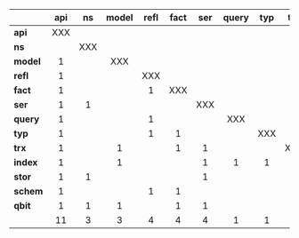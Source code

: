 |            | api |   ns  | model | refl | fact | ser | query | typ | trx | index | stor | schem | qbit |     | 
| ---------- |:---:|:-----:|:-----:|:----:|:----:|:---:|:-----:|:---:|:----:|:----:|:----:|:-----:|:----:|:---:|
| **api**    | XXX |       |       |      |      |     |       |     |     |       |      |       |      |  0  | 
| **ns**     |     | XXX   |       |      |      |     |       |     |     |       |      |       |      |  0  | 
| **model**  | 1   |       | XXX   |      |      |     |       |     |     |       |      |       |      |  1  | 
| **refl**   | 1   |       |       | XXX  |      |     |       |     |     |       |      |       |      |  1  | 
| **fact**   | 1   |       |       | 1    | XXX  |     |       |     |     |       |      |       |      |  2  | 
| **ser**    | 1   | 1     |       |      |      | XXX |       |     |     |       |      |       |      |  2  | 
| **query**  | 1   |       |       | 1    |      |     | XXX   |     |     |       |      |       |      |  2  | 
| **typ**    | 1   |       |       | 1    | 1    |     |       | XXX |     |       |      |       |      |  3  | 
| **trx**    | 1   |       | 1     |      | 1    | 1   |       |     | XXX |       |      |       |      |  4  | 
| **index**  | 1   |       | 1     |      |      | 1   | 1     | 1   |     | XXX   |      |       |      |  5  | 
| **stor**   | 1   | 1     |       |      |      | 1   |       |     |     |       | XXX  |       |      |  3  | 
| **schem**  | 1   |       |       | 1    | 1    |     |       |     |     |       |      | XXX   |      |  3  | 
| **qbit**   | 1   | 1     | 1     |      | 1    | 1   |       |     | 1   | 1     |      |       | XXX  |  7  | 
|            | 11  | 3     | 3     | 4    | 4    | 4   | 1     | 1   | 1   | 1     | 0    | 0     | 0    |     | 
